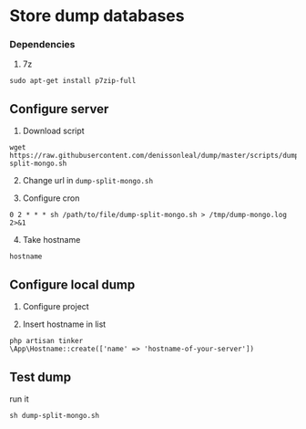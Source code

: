 # Store dump databases

### Dependencies

1. 7z
```
sudo apt-get install p7zip-full
```

## Configure server

1. Download script
```
wget https://raw.githubusercontent.com/denissonleal/dump/master/scripts/dump-split-mongo.sh
```

2. Change url in `dump-split-mongo.sh`

3. Configure cron
```
0 2 * * * sh /path/to/file/dump-split-mongo.sh > /tmp/dump-mongo.log 2>&1
```

4. Take hostname
```
hostname
```

## Configure local dump

1. Configure project

2. Insert hostname in list

```
php artisan tinker
\App\Hostname::create(['name' => 'hostname-of-your-server'])
```

## Test dump

run it
```
sh dump-split-mongo.sh
```
